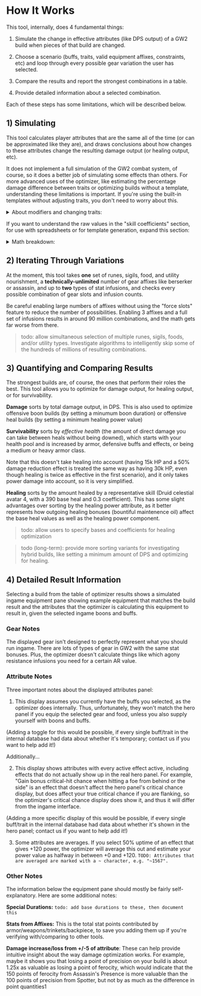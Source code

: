 # How It Works

This tool, internally, does 4 fundamental things:

1) Simulate the change in effective attributes (like DPS output) of a GW2 build when pieces of that build are changed.

2) Choose a scenario (buffs, traits, valid equipment affixes, constraints, etc) and loop through every possible gear variation the user has selected.

3) Compare the results and report the strongest combinations in a table.

4) Provide detailed information about a selected combination.

Each of these steps has some limitations, which will be described below.

## 1) Simulating

This tool calculates player attributes that are the same all of the time (or can be approximated like they are), and draws conclusions about how changes to these attributes change the resulting damage output (or healing output, etc).

It does not implement a full simulation of the GW2 combat system, of course, so it does a better job of simulating some effects than others. For more advanced uses of the optimizer, like estimating the percentage damage difference between traits or optimizing builds without a template, understanding these limitations is important. If you're using the built-in templates without adjusting traits, you don't need to worry about this.

<details>
<summary>About modifiers and changing traits:</summary>

The optimizer's simulation breaks down damage into components for power and for each damaging condition, but no further. It doesn't break things down by skill type or by individual skill cast, though both of these are theoretically possible to simulate with much more input data.

Therefore, these types of modifiers are not simulated by the optimizer's attribute system:

**a) Bonuses to a specific skill type**, like "conditions dealt by a scepter are stronger." The effect of toggling these can't be accurately simulated without knowing what portion of damage/condition application/healing was performed by each type of skill or effect.

**b) Bonuses which change your rotation or have direct effects of their own**, like "consecrations have reduced cooldown" or "deal damage when you dodge." The effect of toggling these these can't be accurately simulated without simulating your entire rotation.

> todo: mark these kinds of traits with a warning somehow!

The effects of these types of modifiers are quietly included in the the "skill coefficients" data of the optimizer's built-in templates, which results in an accurate simulation when the trait data and coefficient data match. Toggling them without also changing the "skill coefficients" section may lead to inaccurate results, however.__*__ Making these comparisons correctly requires a separate template with each trait.

These general types of modifiers, on the other hand, are simulated by the optimizer's attribute system:

**c) Consistent bonuses**. ex: "+100 precision", or "+5% critical damage." These have a predictable, calculable effect on every skill you use, so the math to simulate adding or removing one is simple and generally very accurate. 

**d) Bonuses with uptime**, like "+120 ferocity while holding an axe (which is about 40% of the time)." These can be estimated by averaging out the bonus and assuming that the build's damage is fairly even over time. This assumption would be far off if, say, a build actually did 70% of its damage during the 40% of the time it was holding an axe, but is usually reasonable.

After loading a template, these general bonuses can be removed, added, or changed in quantity freely, and the template should continue to yield accurate results. This is not only useful for optimizing builds in different scenarios or with certain trait changes, it can also be used for comparisons like "About how much DPS is Assassin's Presence worth?" or "Which is better, thief runes or accuracy sigil?"

---

*For example, loading a condi renegade template with Dance of Death (a lifesteal effect; category B) and then changing it to Swift Termination (an uptime-based buff; category D) would correctly add the damage buff effect in the optimizer's attribute system but would not remove the lifesteal effect, resulting in a power damage component that is slightly too high.

Most of the time this doesn't change the optimal gear, but it can result in unrealistic DPS output values.

All this means is that to be able to, for example, compare a quickbrand build with Legendary Lore and more quickness duration with a build with Stalwart Speed and more offensive gear, one needs to change "skill coefficients" templates, not just traits, but this is not obvious from the UI.

</details>

If you want to understand the raw values in the "skill coefficients" section, for use with spreadsheets or for template generation, expand this section:

<details>
<summary>Math breakdown:</summary>

As mentioned, the optimizer calculates generally-applicable attributes like effective power and burning duration, and multiplies the "skill coefficients" data by these values to output DPS. How do we calculate this data so that it results in the correct damage and distribution?

### From ingame results (Elite Insights log)...

Work backwards.

> todo: add an easy UI for this method to the optimizer itself (currently, data is logged to the JavaScript console if it is open to make this easier to do with a spreadsheet)

Test the build in question ingame and measure its DPS output (power, burning, bleeding, etc). Force the optimizer to run the tested scenario as closely as possible, then move the skill coefficient sliders until the optimizer's DPS output matches the ingame DPS output.

This inherently includes everything the optimizer does not simulate in the skill coefficient data, without needing to know exactly what it represents.

### From a spreadsheet

Exactly what *does* skill coefficient data represent?

The damage dealt by a skill can be broken down completely as:

```
Power Damage = (Weapon Strength * Coefficient / Target Armor) * Effective Power * Optimizer simulated modifiers * Optimizer ignored modifiers
```
```
Burning/bleeding/etc Damage = (Stacks Applied * Base Duration) * Damage Per Tick * Optimizer simulated modifiers * Optimizer ignored modifiers
```
Total DPS is calculated as the sum of these damages for every skill cast, divided by the total combat time.

These can be rearranged to separate out what the optimizer simulates, and what it does not:

```
Power Damage = (Effective Power * Optimizer simulated modifiers / Target Armor)
  * (Weapon Strength * Coefficient * Optimizer ignored modifiers)

Power DPS = (optimizer stuff)
  * average (Weapon Strength * Coefficient * Optimizer ignored modifiers) per second
```
```
Burning/bleeding/etc Damage = (Damage Per Tick * Optimizer simulated modifiers)
  * (Stacks Applied * Base Duration * Optimizer ignored modifiers)

Burning/bleeding/etc DPS = (optimizer stuff)
  * average (Stacks Applied * Base Duration * Optimizer ignored modifiers) per second
```

Thus, the skill coefficient data for power is "the average amount of `skill coefficient * weapon strength` my skills deal per second," and for burning it is "the average amount of `stacks of burning * duration` my skills deal per second" (both including specific modifiers).

In short, it is exactly how strong your build's rotation is, independent of gear or buffs.

</details>

## 2) Iterating Through Variations

At the moment, this tool takes **one** set of runes, sigils, food, and utility nourishment, a **technically-unlimited** number of gear affixes like berserker or assassin, and up to **two** types of stat infusions, and checks every possible combination of gear slots and infusion counts.

Be careful enabling large numbers of affixes without using the "force slots" feature to reduce the number of possibilities. Enabling 3 affixes and a full set of infusions results in around 90 million combinations, and the math gets far worse from there.

> todo: allow simultaneous selection of multiple runes, sigils, foods, and/or utility types. Investigate algorithms to intelligently skip some of the hundreds of millions of resulting combinations.

## 3) Quantifying and Comparing Results

The strongest builds are, of course, the ones that perform their roles the best. This tool allows you to optimize for damage output, for healing output, or for survivability.

**Damage** sorts by total damage output, in DPS. This is also used to optimize offensive boon builds (by setting a minumum boon duration) or offensive heal builds (by setting a minimum healing power value)

**Survivability** sorts by *effective health* (the amount of direct damage you can take between heals without being downed), which starts with your health pool and is increased by armor, defensive buffs and effects, or being a medium or heavy armor class.

Note that this doesn't take healing into account (having 15k HP and a 50% damage reduction effect is treated the same way as having 30k HP, even though healing is twice as effective in the first scenario), and it only takes power damage into account, so it is very simplified.

**Healing** sorts by the amount healed by a representative skill (Druid celestial avatar 4, with a 390 base heal and 0.3 coefficient). This has some slight advantages over sorting by the healing power attribute, as it better represents how outgoing healing bonuses (bountiful maintenence oil) affect the base heal values as well as the healing power component.

> todo: allow users to specify bases and coefficients for healing optimization

> todo (long-term): provide more sorting variants for investigating hybrid builds, like setting a minimum amount of DPS and optimizing for healing.

## 4) Detailed Result Information

Selecting a build from the table of optimizer results shows a simulated ingame equipment pane showing example equipment that matches the build result and the attributes that the optimizer is calculating this equipment to result in, given the selected ingame boons and buffs.

### Gear Notes

The displayed gear isn't designed to perfectly represent what you should run ingame. There are lots of types of gear in GW2 with the same stat bonuses. Plus, the optimizer doesn't calculate things like which agony resistance infusions you need for a certain AR value.

### Attribute Notes

Three important notes about the displayed attributes panel:

1. This display assumes you currently have the buffs you selected, as the optimizer does internally. Thus, unfortunately, they won't match the hero panel if you equip the selected gear and food, unless you also supply yourself with boons and buffs.

(Adding a toggle for this would be possible, if every single buff/trait in the internal database had data about whether it's temporary; contact us if you want to help add it!)

Additionally...

2. This display shows attributes with every active effect active, including effects that do not actually show up in the real hero panel. For example, "Gain bonus critical-hit chance when hitting a foe from behind or the side" is an effect that doesn't affect the hero panel's critical chance display, but does affect your true critical chance if you are flanking, so the optimizer's critical chance display does show it, and thus it will differ from the ingame interface.

(Adding a more specific display of this would be possible, if every single buff/trait in the internal database had data about whether it's shown in the hero panel; contact us if you want to help add it!)

3. Some attributes are averages. If you select 50% uptime of an effect that gives +120 power, the optimizer will average this out and estimate your power value as halfway in between +0 and +120. `TODO: Attributes that are averaged are marked with a ~ character, e.g. "~1567".`

### Other Notes

The information below the equipment pane should mostly be fairly self-explanatory. Here are some additional notes:

**Special Durations:** `todo: add base durations to these, then document this`

**Stats from Affixes:** This is the total stat points contributed by armor/weapons/trinkets/backpiece, to save you adding them up if you're verifying with/comparing to other tools.

**Damage increase/loss from +/-5 of attribute**: These can help provide intuitive insight about the way damage optimization works. For example, maybe it shows you that losing a point of precision on your build is about 1.25x as valuable as losing a point of ferocity, which would indicate that the 150 points of ferocity from Assassin's Presence is more valuable than the 100 points of precision from Spotter, but not by as much as the difference in point quantities1